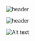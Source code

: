 ![header](https://capsule-render.vercel.app/api?type=wave&color=auto&height=300&section=header&text=문서준%20박원&fontSize=90)

![header](https://capsule-render.vercel.app/api?type=wave&color=auto&height=300&section=header&text=저는지구최강&fontSize=100)

![Alt text](https://w.namu.la/s/c80fdba0c6ddeb12406e44c16cb11af88a33a04e67b9a7a171a5112db448c41d505c52a9c7e01ddad827d0dabde3d1d1fd8608ff85e5a7bd771725283678b05fc955a44497e8998a961f25d18d863ed9e39b823299fc1b64f55ab92ea9a8870f)